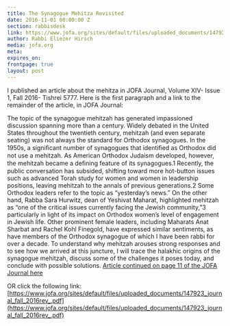 ```yaml
---
title: The Synagogue Mehitza Revisited
date: 2016-11-01 00:00:00 Z
section: rabbisdesk
link: https://www.jofa.org/sites/default/files/uploaded_documents/147923_journal_fall_2016rev_.pdf
author: Rabbi Eliezer Hirsch
media: jofa.org
meta: 
expires_on: 
frontpage: true
layout: post
---
```

I published an article about the mehitza in JOFA Journal, Volume XIV- Issue 1, Fall 2016- Tishrei 5777.  Here is the first paragraph and a link to the remainder of the article, in JOFA Journal: 

The topic of the synagogue mehitzah has generated impassioned discussion spanning more than a century. Widely debated in the United States throughout the twentieth century, mehitzah (and even separate seating) was not always the standard for Orthodox synagogues. In the 1950s, a signiﬁcant number of synagogues that identiﬁed as Orthodox did not use a mehitzah. As American Orthodox Judaism developed, however, the mehitzah became a deﬁning feature of its synagogues.1 Recently, the public conversation has subsided, shifting toward more hot-button issues such as advanced Torah study for women and women in leadership positions, leaving mehitzah to the annals of previous generations.2 Some Orthodox leaders refer to the topic as “yesterday’s news.” On the other hand, Rabba Sara Hurwitz, dean of Yeshivat Maharat, highlighted mehitzah as “one of the critical issues currently facing the Jewish community,”3 particularly in light of its impact on Orthodox women’s level of engagement in Jewish life. Other prominent female leaders, including Maharats Anat Sharbat and Rachel Kohl Finegold, have expressed similar sentiments, as have members of the Orthodox synagogue of which I have been rabbi for over a decade. To understand why mehitzah arouses strong responses and to see how we arrived at this juncture, I will trace the halakhic origins of the synagogue mehitzah, discuss some of the challenges it poses today, and conclude with possible solutions. [Article continued on page 11 of the JOFA Journal here](https://www.jofa.org/sites/default/files/uploaded_documents/147923_journal_fall_2016rev_.pdf)

OR click the following link:
[https://www.jofa.org/sites/default/files/uploaded_documents/147923_journal_fall_2016rev_.pdf](https://www.jofa.org/sites/default/files/uploaded_documents/147923_journal_fall_2016rev_.pdf)
